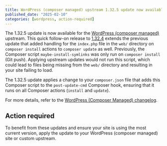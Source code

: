 ```yaml
---
title: WordPress (composer managed) upstream 1.32.5 update now available
published_date: "2025-02-10"
categories: [wordpress, action-required]
---
```


The 1.32.5 update is now available for the [WordPress (composer managed)](/guides/wordpress-composer/wordpress-composer-managed) upstream. This quick follow-on release to [1.32.4](/release-notes/2024/02/wordpress-composer-managed-1-32-4) extends the previous update that added handling for the `index.php` file in the `web/` directory on `composer install` actions to `composer update` as well. Previously, the Composer script `maybe-install-symlinks` was only run on `composer install` (Git push). Applying upstream updates would not run this script, which could lead to files being missing from the `web/` directory and resulting in your site failing to load.

The 1.32.5 update applies a change to your `composer.json` file that adds this Composer script to the `post-update-cmd` Composer hook, ensuring that it runs on all Composer actions (`install` and `update`).

For more details, refer to the [WordPress (Composer Managed) changelog](https://github.com/pantheon-systems/wordpress-composer-managed/blob/default/CHANGELOG.md).

## Action required

To benefit from these updates and ensure your site is using the most current version, apply the update to your WordPress (composer managed) site or custom upstream.
